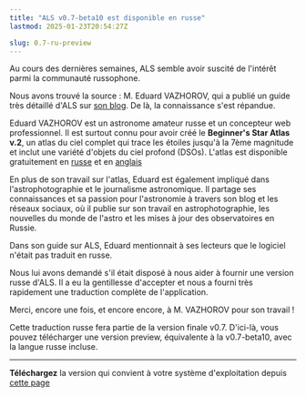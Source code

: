 ```yaml
---
title: "ALS v0.7-beta10 est disponible en russe"
lastmod: 2025-01-23T20:54:27Z

slug: 0.7-ru-preview
---
```


Au cours des dernières semaines, ALS semble avoir suscité de l'intérêt parmi la communauté russophone.

Nous avons trouvé la source : M. Eduard VAZHOROV, qui a publié un guide très détaillé d'ALS sur 
[son blog](https://vazhorov.wordpress.com/). De là, la connaissance s'est répandue.

Eduard VAZHOROV est un astronome amateur russe et un concepteur web professionnel. Il est surtout connu pour avoir créé le 
**Beginner's Star Atlas v.2**, un atlas du ciel complet qui trace les étoiles jusqu'à la 7ème magnitude et inclut une variété
d'objets du ciel profond (DSOs). L'atlas est disponible gratuitement en [russe](https://vazhorov.wordpress.com/2023/11/23/beginners-sky-atlas-v2-plus/)
et en [anglais](https://vazhorov.wordpress.com/2023/11/23/beginners-sky-atlas-2-0-plus-en/)

En plus de son travail sur l'atlas, Eduard est également impliqué dans l'astrophotographie et le journalisme astronomique. Il
partage ses connaissances et sa passion pour l'astronomie à travers son blog et les réseaux sociaux, où il publie sur son
travail en astrophotographie, les nouvelles du monde de l'astro et les mises à jour des observatoires en Russie.

Dans son guide sur ALS, Eduard mentionnait à ses lecteurs que le logiciel n'était pas traduit en russe. 

Nous lui avons demandé s'il était disposé à nous aider à fournir une version russe d'ALS. Il a eu la gentillesse d'accepter
et nous a fourni très rapidement une traduction complète de l'application.

Merci, encore une fois, et encore encore, à M. VAZHOROV pour son travail !

Cette traduction russe fera partie de la version finale v0.7. D'ici-là, vous pouvez télécharger une version preview,
équivalente à la v0.7-beta10, avec la langue russe incluse.

---

**Téléchargez** la version qui convient à votre système d'exploitation depuis [cette page](https://als-app.org/nightlies/2025-01-19-cd17364f/)